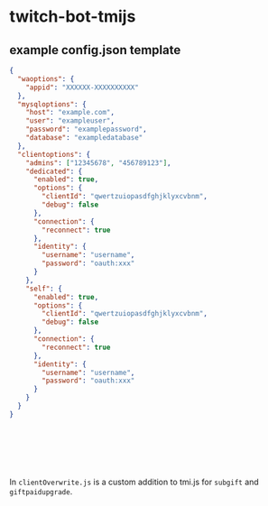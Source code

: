 # twitch-bot-tmijs


## example config.json template

```json
{
  "waoptions": {
    "appid": "XXXXXX-XXXXXXXXXX"
  },
  "mysqloptions": {
    "host": "example.com",
    "user": "exampleuser",
    "password": "examplepassword",
    "database": "exampledatabase"
  },
  "clientoptions": {
    "admins": ["12345678", "456789123"],
    "dedicated": {
      "enabled": true,
      "options": {
        "clientId": "qwertzuiopasdfghjklyxcvbnm",
        "debug": false
      },
      "connection": {
        "reconnect": true
      },
      "identity": {
        "username": "username",
        "password": "oauth:xxx"
      }
    },
    "self": {
      "enabled": true,
      "options": {
        "clientId": "qwertzuiopasdfghjklyxcvbnm",
        "debug": false
      },
      "connection": {
        "reconnect": true
      },
      "identity": {
        "username": "username",
        "password": "oauth:xxx"
      }    
    }
  }
}
```
&nbsp;

&nbsp;
---
In `clientOverwrite.js` is a custom addition to tmi.js for `subgift` and `giftpaidupgrade`.
